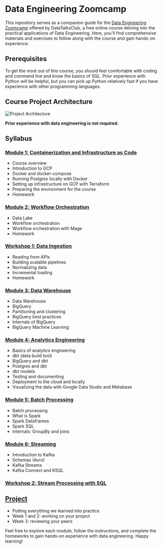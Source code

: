 # Data Engineering Zoomcamp

This repository serves as a companion guide for the [Data Engineering Zoomcamp](https://github.com/DataTalksClub/data-engineering-zoomcamp) offered by DataTalksClub, a free online course delving into the practical applications of Data Engineering. Here, you'll find comprehensive materials and exercises to follow along with the course and gain hands-on experience.

## Prerequisites

To get the most out of this course, you should feel comfortable with coding and command line and know the basics of SQL. Prior experience with Python will be helpful, but you can pick up Python relatively fast if you have experience with other programming languages.

## Course Project Architecture

![Project Architecture](https://github.com/user-attachments/assets/f9e05880-278a-4241-9f40-3098874d8fe4)

**Prior experience with data engineering is not required.**

## Syllabus

### [Module 1: Containerization and Infrastructure as Code](./01-docker-terraform)
- Course overview
- Introduction to GCP
- Docker and docker-compose
- Running Postgres locally with Docker
- Setting up infrastructure on GCP with Terraform
- Preparing the environment for the course
- Homework

### [Module 2: Workflow Orchestration](./02-workflow-orchestration)
- Data Lake
- Workflow orchestration
- Workflow orchestration with Mage
- Homework

### [Workshop 1: Data Ingestion](./Workshop_1_Data_Ingestion)
- Reading from APIs
- Building scalable pipelines
- Normalizing data
- Incremental loading
- Homework

### [Module 3: Data Warehouse](./03-data-warehouse)
- Data Warehouse
- BigQuery
- Partitioning and clustering
- BigQuery best practices
- Internals of BigQuery
- BigQuery Machine Learning

### [Module 4: Analytics Engineering](./04-analytics-engineering)
- Basics of analytics engineering
- dbt (data build tool)
- BigQuery and dbt
- Postgres and dbt
- dbt models
- Testing and documenting
- Deployment to the cloud and locally
- Visualizing the data with Google Data Studio and Metabase

### [Module 5: Batch Processing](./05-batch)
- Batch processing
- What is Spark
- Spark Dataframes
- Spark SQL
- Internals: GroupBy and joins

### [Module 6: Streaming](./06-streaming)
- Introduction to Kafka
- Schemas (Avro)
- Kafka Streams
- Kafka Connect and KSQL

### [Workshop 2: Stream Processing with SQL](./Workshop_2_Stream_Processing_with_SQL)

## [Project](./projects)
- Putting everything we learned into practice
- Week 1 and 2: working on your project
- Week 3: reviewing your peers

Feel free to explore each module, follow the instructions, and complete the homeworks to gain hands-on experience with data engineering. Happy learning!
